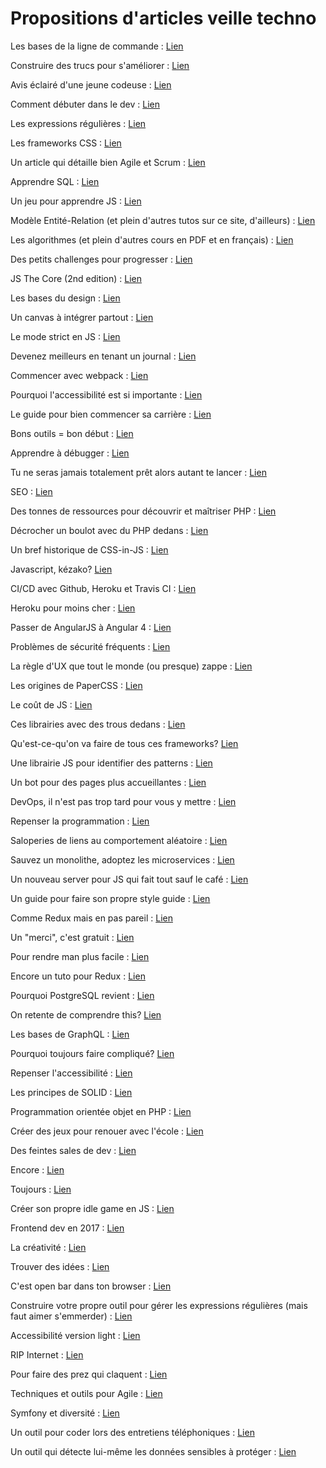# Propositions d'articles veille techno

Les bases de la ligne de commande : [Lien](https://medium.freecodecamp.org/conquering-the-command-line-f85f5e46c07c)

Construire des trucs pour s'améliorer : [Lien](https://medium.freecodecamp.org/the-secret-to-being-a-top-developer-is-building-things-heres-a-list-of-fun-apps-to-build-aac61ac0736c)

Avis éclairé d'une jeune codeuse : [Lien](https://medium.com/@lydiahallie/advice-from-a-19-y-o-girl-software-developer-88737bcc6be5)

Comment débuter dans le dev : [Lien](https://hackernoon.com/the-no-non-sense-guide-to-getting-started-in-web-development-75387cbeed3d)

Les expressions régulières : [Lien](https://medium.freecodecamp.org/regular-expressions-demystified-regex-isnt-as-hard-as-it-looks-617b55cf787)

Les frameworks CSS : [Lien](https://hackernoon.com/top-5-most-popular-css-frameworks-that-you-should-pay-attention-to-in-2017-344a8b67fba1)

Un article qui détaille bien Agile et Scrum : [Lien](https://hackernoon.com/moving-to-an-agile-environment-part-ii-scrum-by-the-book-5733dc6bee3e)

Apprendre SQL : [Lien](https://sqlbolt.com/)

Un jeu pour apprendre JS : [Lien](https://lab.reaal.me/jsrobot/)

Modèle Entité-Relation (et plein d'autres tutos sur ce site, d'ailleurs) : [Lien](https://www.guru99.com/er-modeling.html)

Les algorithmes (et plein d'autres cours en PDF et en français) : [Lien](https://coursinformatiquepdf.com/informatique/exercices-corriges/exercices-et-corrections-d-algorithmes-simples.html)

Des petits challenges pour progresser : [Lien](https://www.hackerrank.com/dashboard)

JS The Core (2nd edition) : [Lien](http://dmitrysoshnikov.com/ecmascript/javascript-the-core-2nd-edition)

Les bases du design : [Lien](https://www.smashingmagazine.com/2017/11/comprehensive-guide-web-design/)

Un canvas à intégrer partout : [Lien](http://literallycanvas.com)

Le mode strict en JS : [Lien](https://developer.mozilla.org/en-US/docs/Web/JavaScript/Reference/Strict_mode)

Devenez meilleurs en tenant un journal : [Lien](https://routley.io/tech/2017/11/23/logbook.html)

Commencer avec webpack : [Lien](https://www.netlify.com/blog/2017/11/30/starting-with-webpack-from-scratch)

Pourquoi l'accessibilité est si importante : [Lien](https://24ways.org/2013/why-bother-with-accessibility/)

Le guide pour bien commencer sa carrière : [Lien](http://blog.thefirehoseproject.com/posts/14-tips-to-successfully-start-a-career-in-coding)

Bons outils = bon début : [Lien](http://blog.teamtreehouse.com/must-have-tools-in-a-developers-toolkit)

Apprendre à débugger : [Lien](http://queue.acm.org/detail.cfm?id=3068754)

Tu ne seras jamais totalement prêt alors autant te lancer : [Lien](http://blog.thefirehoseproject.com/posts/why-youll-never-be-ready-for-your-first-developer-job)

SEO : [Lien](https://support.google.com/webmasters/answer/7451184?hl=fr)

Des tonnes de ressources pour découvrir et maîtriser PHP : [Lien](https://github.com/php-earth/docs)

Décrocher un boulot avec du PHP dedans : [Lien](https://www.toptal.com/php)

Un bref historique de CSS-in-JS : [Lien](https://levelup.gitconnected.com/a-brief-history-of-css-in-js-how-we-got-here-and-where-were-going-ea6261c19f04)

Javascript, kézako? [Lien](https://codeburst.io/javascript-what-are-you-ad28fabebdf1)

CI/CD avec Github, Heroku et Travis CI : [Lien](https://codeburst.io/ci-cd-with-github-travis-ci-and-heroku-e088a24f32ef)

Heroku pour moins cher : [Lien](https://medium.freecodecamp.org/how-i-cut-my-heroku-cost-by-400-5b9d0220ce13)

Passer de AngularJS à Angular 4 : [Lien](https://medium.com/code-divoire/a-story-of-ngupgrade-bringing-an-angularjs-application-from-1-6-to-angular-4-84eae4434010)

Problèmes de sécurité fréquents : [Lien](https://codeburst.io/common-security-issues-in-web-applications-part-1-af339360c646)

La règle d'UX que tout le monde (ou presque) zappe : [Lien](https://blog.prototypr.io/the-most-important-rule-in-ux-design-that-everyone-breaks-1c1cb188931)

Les origines de PaperCSS : [Lien](https://medium.freecodecamp.org/how-i-built-and-deployed-papercss-and-got-125-stars-on-github-the-first-week-89f8d6ac14b1)

Le coût de JS : [Lien](https://medium.com/dev-channel/the-cost-of-javascript-84009f51e99e)

Ces librairies avec des trous dedans : [Lien](https://snyk.io/blog/77-percent-of-sites-still-vulnerable)

Qu'est-ce-qu'on va faire de tous ces frameworks? [Lien](https://www.sitepen.com/blog/2017/11/10/web-frameworks-conclusions/)

Une librairie JS pour identifier des patterns : [Lien](https://z-pattern-matching.github.io/)

Un bot pour des pages plus accueillantes : [Lien](https://landbot.io/)

DevOps, il n'est pas trop tard pour vous y mettre : [Lien](http://www.zdnet.fr/dossier/devops-theorie-et-pratique-4000237568.htm)

Repenser la programmation : [Lien](http://internetactu.blog.lemonde.fr/2017/11/25/reinventer-la-programmation/)

Saloperies de liens au comportement aléatoire : [Lien](https://augustin-riedinger.fr/en/resources/thoughts-on-target-blank/)

Sauvez un monolithe, adoptez les microservices : [Lien](https://dzone.com/articles/monolithic-to-microservices-architecture-a-roadmap)

Un nouveau server pour JS qui fait tout sauf le café : [Lien](https://serverjs.io/)

Un guide pour faire son propre style guide : [Lien](http://bradfrost.github.io/style-guide-guide/)

Comme Redux mais en pas pareil : [Lien](https://webxtended.github.io/Relacx/)

Un "merci", c'est gratuit : [Lien](https://windsooon.github.io/2017/11/23/Why%20we%20never%20thank%20open%20source%20maintainers/)

Pour rendre man plus facile : [Lien](http://tldr.sh)

Encore un tuto pour Redux : [Lien](https://auth0.com/blog/redux-practical-tutorial)

Pourquoi PostgreSQL revient : [Lien](https://www.infoworld.com/article/3240064/sql/why-old-school-postgresql-is-so-hip-again.html)

On retente de comprendre this? [Lien](http://2ality.com/2017/12/alternate-this.html)

Les bases de GraphQL : [Lien](https://css-tricks.com/front-end-developers-guide-graphql/)

Pourquoi toujours faire compliqué? [Lien](https://8thlight.com/blog/uncle-bob/2015/08/06/let-the-magic-die.html)

Repenser l'accessibilité : [Lien](https://24ways.org/2017/accessibility-through-semantic-html/)

Les principes de SOLID : [Lien](https://dev.to/dhurimkelmendi/solid-principles-made-easy-1pg)

Programmation orientée objet en PHP : [Lien](https://github.com/marcelgsantos/learning-oop-in-php)

Créer des jeux pour renouer avec l'école : [Lien](http://cursus.edu/dossiers-articles/articles/28508/creer-des-jeux-pour-raccrocher-ecole/#.WjpaZp-nE8q)

Des feintes sales de dev : [Lien](https://www.gamasutra.com/view/news/310570/Developers_share_their_most_memorable_dirty_coding_tricks.php)

Encore : [Lien](https://www.gamasutra.com/view/feature/132500/dirty_coding_tricks.php)

Toujours : [Lien](https://www.gamasutra.com/view/news/249475/More_dirty_coding_tricks_from_game_developers.php)

Créer son propre idle game en JS : [Lien](https://github.com/Flaque/merchant.js)

Frontend dev en 2017 : [Lien](https://levelup.gitconnected.com/a-recap-of-front-end-development-in-2017-7072ce99e727)

La créativité : [Lien](https://uxplanet.org/pocket-creativity-d1868400ff1b)

Trouver des idées : [Lien](https://medium.com/the-year-of-the-looking-glass/finding-ideas-d9c07ca1a076)

C'est open bar dans ton browser : [Lien](https://thehackernews.com/2017/11/cryptocurrency-mining-javascript.html?m=1)

Construire votre propre outil pour gérer les expressions régulières (mais faut aimer s'emmerder) : [Lien](https://nickdrane.com/build-your-own-regex/)

Accessibilité version light : [Lien](https://24ways.org/2017/wcag-for-people-who-havent-read-them/)

RIP Internet : [Lien](https://theoutline.com/post/2558/death-of-the-internet-net-neutrality-donald-trump-alt-right-gamergate-facebook-twitter)

Pour faire des prez qui claquent : [Lien](https://ludus.one/)

Techniques et outils pour Agile : [Lien](https://trello.com/b/40BwQg57/retrospective-techniques-for-coaches-scrum-masters-and-other-facilitators)

Symfony et diversité : [Lien](https://symfony.com/blog/the-diversity-initiative)

Un outil pour coder lors des entretiens téléphoniques : [Lien](https://www.indiehackers.com/businesses/coderpad)

Un outil qui détecte lui-même les données sensibles à protéger : [Lien](https://aws.amazon.com/fr/macie)
